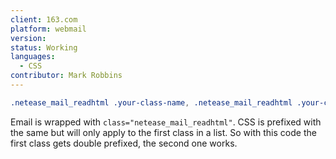 ```yaml
---
client: 163.com
platform: webmail
version:
status: Working
languages:
  - CSS
contributor: Mark Robbins
---
```


```css
.netease_mail_readhtml .your-class-name, .netease_mail_readhtml .your-class-name{}
```

Email is wrapped with `class="netease_mail_readhtml"`. CSS is prefixed with the same but will only apply to the first class in a list. So with this code the first class gets double prefixed, the second one works.
